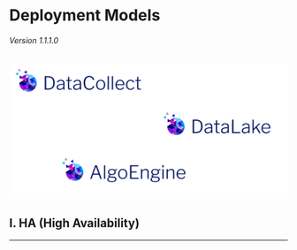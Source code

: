 # Deployment Models

###### Version 1.1.1.0

![loamics_logo](imgs/loamics_logo_apps.png "")

## I. HA (High Availability)

---